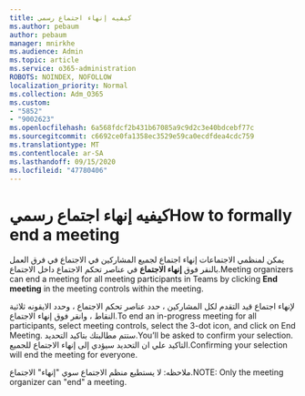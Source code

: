 ```yaml
---
title: كيفيه إنهاء اجتماع رسمي
ms.author: pebaum
author: pebaum
manager: mnirkhe
ms.audience: Admin
ms.topic: article
ms.service: o365-administration
ROBOTS: NOINDEX, NOFOLLOW
localization_priority: Normal
ms.collection: Adm_O365
ms.custom:
- "5852"
- "9002623"
ms.openlocfilehash: 6a568fdcf2b431b67085a9c9d2c3e40bdcebf77c
ms.sourcegitcommit: c6692ce0fa1358ec3529e59ca0ecdfdea4cdc759
ms.translationtype: MT
ms.contentlocale: ar-SA
ms.lasthandoff: 09/15/2020
ms.locfileid: "47780406"
---
```

# <a name="how-to-formally-end-a-meeting"></a><span data-ttu-id="d8cad-102">كيفيه إنهاء اجتماع رسمي</span><span class="sxs-lookup"><span data-stu-id="d8cad-102">How to formally end a meeting</span></span>

<span data-ttu-id="d8cad-103">يمكن لمنظمي الاجتماعات إنهاء اجتماع لجميع المشاركين في الاجتماع في فرق العمل بالنقر فوق **إنهاء الاجتماع** في عناصر تحكم الاجتماع داخل الاجتماع.</span><span class="sxs-lookup"><span data-stu-id="d8cad-103">Meeting organizers can end a meeting for all meeting participants in Teams by clicking **End meeting** in the meeting controls within the meeting.</span></span>  

<span data-ttu-id="d8cad-104">لإنهاء اجتماع قيد التقدم لكل المشاركين ، حدد عناصر تحكم الاجتماع ، وحدد الايقونه ثلاثية النقاط ، وانقر فوق إنهاء الاجتماع.</span><span class="sxs-lookup"><span data-stu-id="d8cad-104">To end an in-progress meeting for all participants, select meeting controls, select the 3-dot icon, and click on End Meeting.</span></span> <span data-ttu-id="d8cad-105">ستتم مطالبتك بتاكيد التحديد.</span><span class="sxs-lookup"><span data-stu-id="d8cad-105">You’ll be asked to confirm your selection.</span></span> <span data-ttu-id="d8cad-106">التاكيد علي ان التحديد سيؤدي إلى إنهاء الاجتماع للجميع.</span><span class="sxs-lookup"><span data-stu-id="d8cad-106">Confirming your selection will end the meeting for everyone.</span></span>

<span data-ttu-id="d8cad-107">ملاحظه: لا يستطيع منظم الاجتماع سوي "إنهاء" الاجتماع.</span><span class="sxs-lookup"><span data-stu-id="d8cad-107">NOTE: Only the meeting organizer can "end" a meeting.</span></span>